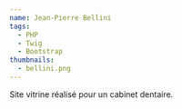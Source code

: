 ```yaml
---
name: Jean-Pierre Bellini
tags:
  - PHP
  - Twig
  - Bootstrap
thumbnails:
  - bellini.png
---
```

Site vitrine réalisé pour un cabinet dentaire.